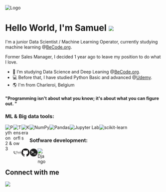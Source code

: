 ![Logo](https://github.com/SamuelDodet/SamuelDodet/blob/master/image/logo.png)


# Hello World, I'm Samuel <img src="https://raw.githubusercontent.com/MartinHeinz/MartinHeinz/master/wave.gif" width="30px">

I'm a junior Data Scientist / Machine Learning Operator, currently studying machine learning @[BeCode.org](https://becode.org).

Former Sales Manager, I decided 1 year ago to leave my position to do what  I love.


- 🌱 I’m studying Data Science and Deep Leaning @[BeCode.org](https://becode.org).
- 💻 Before that, I have studied Python Basic and advanced @[Udemy](https://www.udemy.com/course/python-the-complete-python-developer-course/).
- 🌎 I'm from Charleroi, Belgium

#### "Programming isn't about what you know; it's about what you can figure out. "


### ML & Big data tools:

<img align="left" alt="Python 2 & 3" width="26px" src="https://upload.wikimedia.org/wikipedia/commons/thumb/0/0a/Python.svg/240px-Python.svg.png" />
<img align="left" alt="Tensorflow" width="26px" src="https://upload.wikimedia.org/wikipedia/commons/thumb/2/2d/Tensorflow_logo.svg/800px-Tensorflow_logo.svg.png"/>
<img align="left" alt="Keras"  title="Keras" width="26px" src="https://upload.wikimedia.org/wikipedia/commons/a/ae/Keras_logo.svg"/>
<img align="left" alt="NumPy" title="NumPy" height="26px" src="https://numpy.org/images/logos/numpy.svg" />
<img align="left" alt="Pandas" title="Pandas" height="26px" src="https://raw.githubusercontent.com/pandas-dev/pandas/master/web/pandas/static/img/pandas_mark.svg" />
<img align="left" alt="Jupyter Lab" title="Jupyter Lab" height="26px" src="https://jupyter.org/assets/main-logo.svg" />
<img align="left" alt="scikit-learn" title="scikit-learn" height="26px" src="https://raw.githubusercontent.com/scikit-learn/scikit-learn/main/doc/logos/favicon.ico" />

</br>

### Sotfware development:

<img align="left" alt="Flask" title="Flask" width="26px" src="https://raw.githubusercontent.com/github/explore/80688e429a7d4ef2fca1e82350fe8e3517d3494d/topics/flask/flask.png" />
<img align="left" alt="GitHub" title="GitHub" width="26px" src="https://raw.githubusercontent.com/github/explore/78df643247d429f6cc873026c0622819ad797942/topics/github/github.png" />
<img align="left" alt="Terminal" title="Terminal" width="26px" src="https://raw.githubusercontent.com/github/explore/80688e429a7d4ef2fca1e82350fe8e3517d3494d/topics/terminal/terminal.png" />
<img align="left" alt="Django" title="Django" width="26px" src="https://github.com/SamuelDodet/SamuelD005/blob/master/image/img.png" />
</br></br>

## Connect with me

[<img src="https://img.shields.io/badge/linkedin-%230077B5.svg?&style=for-the-badge&logo=linkedin&logoColor=white" />](https://www.linkedin.com/in/samuel-dodet/)
